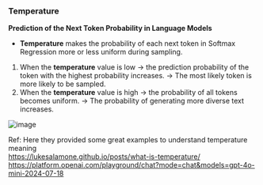 

### Temperature 


**Prediction of the Next Token Probability in Language Models**

- **Temperature** makes the probability of each next token in Softmax Regression more or less uniform during sampling.</br>

1. When the **temperature** value is low → the prediction probability of the token with the highest probability increases. → The most likely token is more likely to be sampled.</br>
2. When the **temperature** value is high → the probability of all tokens becomes uniform. → The probability of generating more diverse text increases.</br>

![image](https://github.com/user-attachments/assets/0825dc2b-572c-43a6-b58b-34873a321b66)



Ref: Here they provided some great examples to understand temperature meaning</br> 
https://lukesalamone.github.io/posts/what-is-temperature/
https://platform.openai.com/playground/chat?mode=chat&models=gpt-4o-mini-2024-07-18


